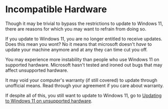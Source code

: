 # Incompatible Hardware
Though it may be trivial to bypass the restrictions to update to Windows 11, there are reasons for which you may want to refrain from doing so.

If you update to Windows 11, you are no longer entitled to receive updates. 
Does this mean you wont? No it means that microsoft doesn't *have* to update your machine anymore and at any they can time cut you off.

You may experience more instability than people who use Windows 11 on supported hardware. 
Microsoft hasn't tested and ironed out bugs that may affect unsupported hardware.

It may void your computer's warranty (if still covered) to update through unofficial means. Read through your agreement if you care about warranty.

If despite all of this, you still want to update to Windows 11, go to [Updating to Windows 11 on unsupported hardware](/issues/incompatible-hardware.md).
